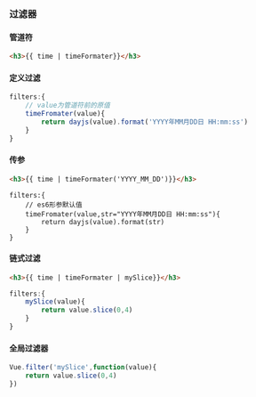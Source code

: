 ### 过滤器

#### 管道符

```html
<h3>{{ time | timeFormater}}</h3>
```

#### 定义过滤

```js
filters:{
    // value为管道符前的原值
    timeFromater(value){
        return dayjs(value).format('YYYY年MM月DD日 HH:mm:ss')
    }
}
```

#### 传参

```html
<h3>{{ time | timeFormater('YYYY_MM_DD')}}</h3>
```

```JS
filters:{
    // es6形参默认值
    timeFromater(value,str="YYYY年MM月DD日 HH:mm:ss"){
        return dayjs(value).format(str)
    }
}
```

#### 链式过滤

```html
<h3>{{ time | timeFormater | mySlice}}</h3>
```

```js
filters:{
    mySlice(value){
        return value.slice(0,4)
    }
}
```

#### 全局过滤器

```js
Vue.filter('mySlice',function(value){
    return value.slice(0,4)
})
```

